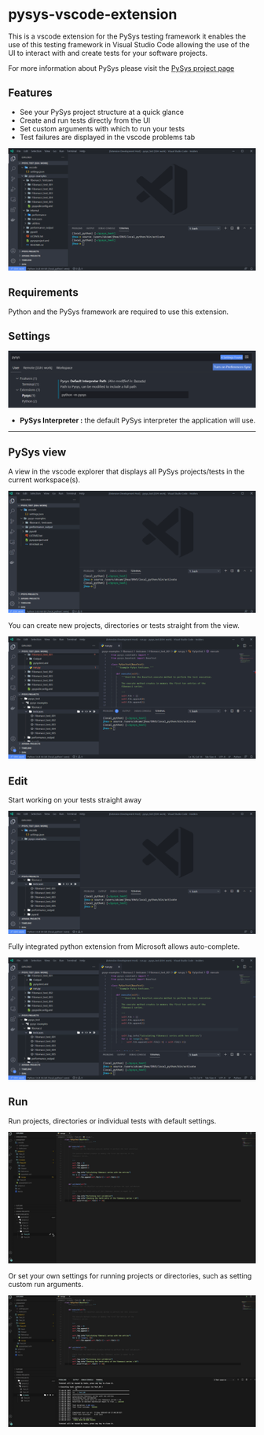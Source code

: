 # pysys-vscode-extension
This is a vscode extension for the PySys testing framework it enables the use of this testing framework in Visual Studio Code allowing the use of the UI to interact with and create tests for your software projects.

For more information about PySys please visit the [PySys project page](https://pypi.org/project/PySys/)

## Features

* See your PySys project structure at a quick glance
* Create and run tests directly from the UI
* Set custom arguments with which to run your tests
* Test failures are displayed in the vscode problems tab

![overview](images/example_screen1.png)

## Requirements

Python and the PySys framework are required to use this extension.

## Settings

![settings](images/settings.png)

* **PySys Interpreter :** the default PySys interpreter the application will use.

***

## PySys view

A view in the vscode explorer that displays all PySys projects/tests in the current workspace(s).

![view](images/viewdemo.gif)

You can create new projects, directories or tests straight from the view.

![create](images/creationdemo.gif)

## Edit

Start working on your tests straight away

![edit](images/edittest.gif)

Fully integrated python extension from Microsoft allows auto-complete.

![edit](images/integrationdemo.gif)

## Run

Run projects, directories or individual tests with default settings.

![run](images/run.gif)

Or set your own settings for running projects or directories, such as setting custom run arguments.

![custom](images/custom.gif)
